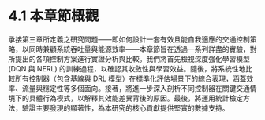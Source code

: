 # 4.1 本章節概觀

承接第三章所定義之研究問題——即如何設計一套有效且能自我適應的交通控制策略，以同時兼顧系統吞吐量與能源效率——本章節旨在透過一系列詳盡的實驗，對所提出的各項控制方案進行實證分析與比較。我們將首先檢視深度強化學習模型 (DQN 與 NERL) 的訓練過程，以確認其收斂性與學習效益。隨後，將系統性地比較所有控制器（包含基線與 DRL 模型）在標準化評估場景下的綜合表現，涵蓋效率、流量與穩定性等多個面向。接著，將進一步深入剖析不同控制器在關鍵交通情境下的具體行為模式，以解釋其效能差異背後的原因。最後，將運用統計檢定方法，驗證主要發現的顯著性，為本研究的核心貢獻提供堅實的數據支持。 